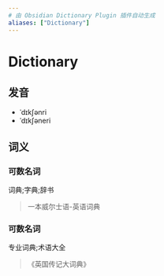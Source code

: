 ```yaml
---
# 由 Obsidian Dictionary Plugin 插件自动生成
aliases: ["Dictionary"]
---
```


# Dictionary

## 发音

- ˈdɪkʃənri
- ˈdɪkʃəneri

## 词义

### 可数名词

词典;字典;辞书

> 一本威尔士语-英语词典

### 可数名词

专业词典;术语大全

> 《英国传记大词典》



## 


